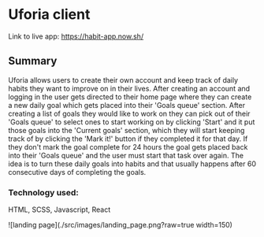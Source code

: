 # Uforia client

Link to live app: https://habit-app.now.sh/

## Summary

Uforia allows users to create their own account and keep track of daily habits they want to improve on in their lives. After creating an account and logging in the user gets directed to their home page where they can create a new daily goal which gets placed into their 'Goals queue' section. After creating a list of goals they would like to work on they can pick out of their 'Goals queue' to select ones to start working on by clicking 'Start' and it put those goals into the 'Current goals' section, which they will start keeping track of by clicking the 'Mark it!' button if they completed it for that day. If they don't mark the goal complete for 24 hours the goal gets placed back into their 'Goals queue' and the user must start that task over again. The idea is to turn these daily goals into habits and that usually happens after 60 consecutive days of completing the goals.

### Technology used:

HTML, SCSS, Javascript, React

![landing page](./src/images/landing_page.png?raw=true width=150)
